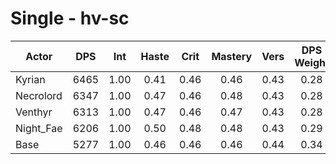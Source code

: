 # Single - hv-sc
| Actor | DPS | Int | Haste | Crit | Mastery | Vers | DPS Weight |
|---|:---:|:---:|:---:|:---:|:---:|:---:|:---:|
|Kyrian|6465|1.00|0.41|0.46|0.46|0.43|0.28|
|Necrolord|6347|1.00|0.47|0.46|0.48|0.43|0.28|
|Venthyr|6313|1.00|0.47|0.46|0.47|0.43|0.28|
|Night_Fae|6206|1.00|0.50|0.48|0.48|0.43|0.29|
|Base|5277|1.00|0.46|0.46|0.46|0.44|0.34|
